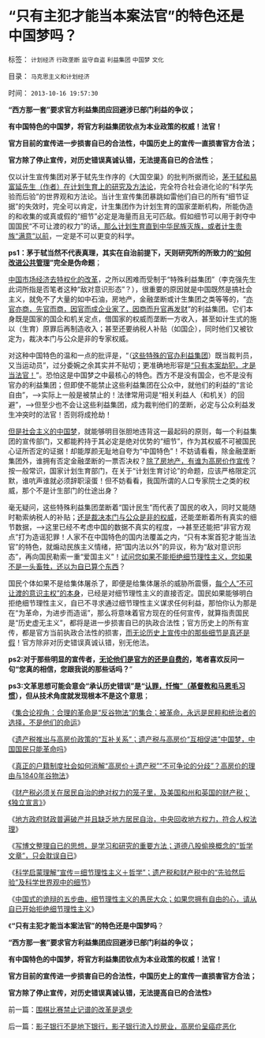 # “只有主犯才能当本案法官”的特色还是中国梦吗？

标签： `计划经济` `行政垄断` `监守自盗` `利益集团` `中国梦` `文化` 

目录： `马克思主义和计划经济`

时间： `2013-10-16 19:57:30`

**“西方那一套”要求官方利益集团应回避涉已部门利益的争议；**

**有中国特色的中国梦，将官方利益集团钦点为本业政策的权威！法官！**

**官方目前的宣传进一步损害自已的合法性，中国历史上的宣传一直损害官方合法；**

**官方除了停止宣传，对历史错误真诚认错，无法提高自已的合法性**；

仅以计生宣传集团对茅于轼先生作序的《大国空巢》的批判所据而论，[茅于轼和易富延先生（作者）在计划生育上的研究及方法论](../../../2013/2/17/不走资本主义道路，任何国家都是死路一条.md)，完全符合社会进化论的“科学先验而后验”的世界观和方法论。当计生宣传集团暴跳如雷他们自已的所有“细节证据”的失效时，完全可以肯定，计生集团作为计划生育的国家垄断机构，所能伪造的和收集的或真或假的“细节”必定是海量而且无可匹敌。假如细节可以用于剥夺中国国民“不可让渡的权力”的话[，那么计划生育直到中华民族灭族，或者计生贵族“满意”以前](../../../2013/5/12/从边际推进定律，理解老人化中国的最大危险.md)，一定是不可以更变的科学。

**ps1：茅于轼当然不代表真理，其实在自治前提下，天则研究所的所致力的[“如何改进公共管理](http://blog.sina.com.cn/s/blog_49a3971d0102ef69.html?tj=2)”完全是伪命题**；

[中国市场经济去特权化的改革](../../../2009/7/18/私有化正确的名称是市场经济的去特权化.md)，之所以困难而受制于“特殊利益集团”（李克强先生此词所指是否笔者这种“敌对意识形态”？），很重要的原因就是中国既然是搞社会主义，就免不了大量的如中石油，房地产，金融垄断或计生集团之类等等的，“[亦官亦商，先官而商，因官而成企业家了，因商而升官再发财](../../../2009/9/14/私有制和公有制之争.md)”的利益集团。它们本身既是国家的国企和机关定点，借国家的权威而垄断一方收入，甚至如计生式的施以（生育）原罪后再制造收入；甚至还要纳税人补贴（如国企），同时他们又被钦定为，裁决本门与公众是非的专家权威。

对这种中国特色的温和一点的批评是，“（[这些特殊的官办利益集团](../../../2012/10/17/除了暴露特殊利益集团，改革初期什么也改变不了.md)）既当裁判员，又当运动员”，过分委婉之余其实并不贴切；更准确地形容是[“只有本案劫犯，才是当法官！](../../../2012/12/12/基督教和荀子对“人性本恶”的共识和荒唐的解决方案.md)”。恐怕这是中国梦之中最核心的特色。西方不是没有国企，也不是没有官办的利益集团；但即使不能禁止这些利益集团在公众中，就他们的利益的“言论自由”，——>实际上一般是被禁止的！法律常用词是“相关利益人（和机关）的回避”，——>但至少也不会让这些利益集团，成为裁判他们的垄断，必定与公众利益发生冲突时的法官！否则将成抢劫！

[但是社会主义的中国梦](../../../2013/4/26/“天佑我中华兮，赐仁君；摊上好主子兮，赐我中国梦”.md)，就能够明目张胆地违背这一最起码的原则，每一个利益集团的宣传部门，又都能矜持于其必定是绝对优势的“细节”，作为其权威不可被国民心证所否定的证据！却能厚颜无耻地自夸为“中国特色”！不妨请看看，除金融垄断集团外，谁拥有否定金融垄断的一票否决权？[除了房地产，有谁为高房价作宣传](../../../2013/8/26/“没有房地产，没有新中国，没有高房价，没有新生活……”的信仰？.md)？按一般常识，国家计划生育部门，在关于“计划生育讨论”的命题，应该严格限定沉默，谁吭声谁就必须辞职滚蛋！但不妨看看，我国所谓的人口专家院士之类的权威，那个不是计生部门的仕途出身？

毫无疑问，这些特殊利益集团垄断着“国计民生”而代表了国民的收入，同时又能随时勒索纳税人的补贴；[还是裁决本门与公众是非的权威](../../../2009/12/22/公共管理学假定：三权分立要说爱你不容易.md)，还能垄断着所有真实的细节数据，——>这里已经不考虑中国的数据不真实的程度，——>甚至还能把“非官方观点”打为造谣犯罪！人家不在中国特色的国内法覆盖之内，“只有本案首犯才能当法官”的特色，就煽动民族主义情绪，把“国内法以外”的异议，称为“敌对意识形态”，再向国民勒索一重“爱国主义”！[试问您如果不能拒绝细节理性主义，您如果不是一头畜牲，还以为自已算个东西](../../../2013/10/13/中国式的诡辩的五步曲，细节理性主义的愚民大众.md)？

国民个体如果不是给集体屠杀了，即便是给集体屠杀的威胁所震慑，[每个人“不可让渡的意识主权”的本身](../../../2013/9/12/绝对的权力，不允许有人为的限制.md)，已经是对细节理性主义的直接否定。国民如果能够明白拒绝细节理性主义，自已不寻求通过细节理性主义谋求任何利益，那怕你认为那是在“为革命，为进步而造谣”，那么将意味着官方现在的任何宣传，就算指责国民是“历史虚无主义”，都将是进一步损害自已的执政合法性；官方历史上的所有宣传，都是官方当前执政合法性的损害，[而无论历史上宣传中的那些细节是真还是假](../../../2008/10/25/历史，你的名字叫故事.md)！官方除非对历史错误真诚认错，别无他法。

**ps2:对于那些明显的宣传者，[无论他们是官方的还是自费的](../../../2011/3/4/请把话说清楚！沟通科学不是万能的.md)，笔者喜欢反问一句“您真的相信，您跟我说的那些话吗？**”

**ps3:文革思想可能会意会“承认历史错误”是“[认罪，忏悔”（基督教和马恩毛习惯](../../../2013/4/2/米兰达忠告，坦白从宽抗拒从严，基督教的忏悔，民粹的“透明”.md)），但从技术角度就发现根本不是这个意思**；

《[集合论视角：合理的革命是“反谷物法”的集合；被革命，永远是民粹和统治者的选择，不是他们的命运](../../../2013/10/7/集合论视角：合理的革命是“反谷物法”的集合.md)》

《[遗产税推出与高房价政策的“互补关系”；遗产税与高房价“互相促进”中国梦，中国国民只能革命吗](../../../2013/10/8/遗产税是与高房价政策互补的中国梦吗？.md)》

《[真正的户籍制度社会如何消解“高房价＋遗产税”“不可争论的分歧”？高房价的理由与1840年谷物法](../../../2013/10/10/西方户籍制度将如何消解“高房价＋遗产税”？.md)》

《[财产税必须关在居民自治的绝对权力的笼子里，及美国和州和英国的财产税；《独立宣言》](../../../2013/10/11/任何国家征收的财产税都是非法的，兼谈美国和英国的笼子.md)》

《[地方政府财政普遍破产并且缺乏地方居民自治，中央回收地方权力，符合人权法理](../../../2013/10/11/“中央有效放弃集权”不等于“中央放权”，居民自治是中国的刚性需求.md)》

《[写博文整理自已的思想，是学习和研究的重要方法；道德八股偷换概念的“哲学文章”，只会耽误自已](../../../2013/10/12/写博文梳理股市的逻辑，理解“通胀无牛市”中的要素.md)》

《[科学启蒙理解“宣传＝细节理性主义＋哲学”；遗产税和财产税中的“先验然后验”及科学世界观中的细节](../../../2013/10/12/科学理解“宣传＝细节理性主义＋哲学”中的“细节”.md)》

《[中国式的诡辩的五步曲，细节理性主义的愚民大众；如果您拥有自由的心，请从自已开始拒绝细节理性主义](../../../2013/10/13/中国式的诡辩的五步曲，细节理性主义的愚民大众.md)》

《**“只有主犯才能当本案法官”的特色还是中国梦吗**？

**“西方那一套”要求官方利益集团应回避涉已部门利益的争议；**

**有中国特色的中国梦，将官方利益集团钦点为本业政策的权威！法官！**

**官方目前的宣传进一步损害自已的合法性，中国历史上的宣传一直损害官方合法；**

**官方除了停止宣传，对历史错误真诚认错，无法提高自已的合法性**》



前一篇：[围棋比赛禁止记谱的改革是退步](../../../2013/10/16/围棋比赛禁止记谱的改革是退步.md)

后一篇：[影子银行不是地下银行，影子银行流入炒房业，高房价呈癌症恶化](../../../2013/10/16/影子银行不是地下银行，影子银行流入炒房业，高房价呈癌症恶化.md)